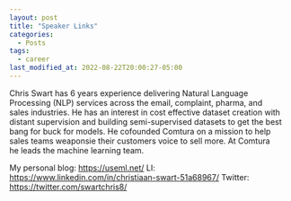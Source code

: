 ```yaml
---
layout: post
title: "Speaker Links"
categories:
  - Posts
tags:
  - career
last_modified_at: 2022-08-22T20:00:27-05:00
---
```




Chris Swart has 6 years experience delivering Natural Language\
 Processing (NLP) services across the email, complaint, pharma, and\
 sales industries. He has an interest in cost effective dataset creation with\
 distant supervision and building semi-supervised datasets to get the best\
 bang for buck for models. He cofounded Comtura on a mission to help\
 sales teams weaponsie their customers voice to sell more. At Comtura\
 he leads the machine learning team.
 
My personal blog: https://useml.net/
LI: https://www.linkedin.com/in/christiaan-swart-51a68967/
Twitter: https://twitter.com/swartchris8/
